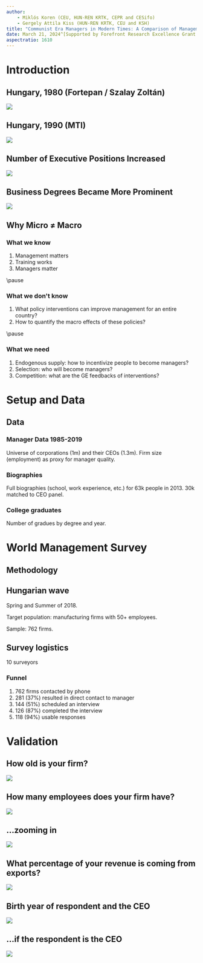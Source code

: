 ```yaml
---
author: 
    - Miklós Koren (CEU, HUN-REN KRTK, CEPR and CESifo)
    - Gergely Attila Kiss (HUN-REN KRTK, CEU and KSH)
title: "Communist Era Managers in Modern Times: A Comparison of Management Skills Across Generations"
date: March 21, 2024^[Supported by Forefront Research Excellence Grant (144193), and the European Research Council (313164 and 101097789)]
aspectratio: 1610
---
```


# Introduction

## Hungary, 1980 (Fortepan / Szalay Zoltán)
![](fig/fortepan_198036.jpg)

## Hungary, 1990 (MTI)
![](fig/tozsde.jpg)

## Number of Executive Positions Increased
![](fig/ceo-stock.png)

## Business Degrees Became More Prominent
![](fig/school-graduates.png)


## Why Micro $\neq$ Macro
### What we know 
1. Management matters
2. Training works
3. Managers matter

\pause

### What we don't know
1. What policy interventions can improve management for an entire country?
2. How to quantify the macro effects of these policies?

\pause

### What we need
1. Endogenous supply: how to incentivize people to become managers?
2. Selection: who will become managers?
3. Competition: what are the GE feedbacks of interventions?

# Setup and Data
## Data
### Manager Data 1985-2019
Universe of corporations (1m) and their CEOs (1.3m). Firm size (employment) as proxy for manager quality.

### Biographies
Full biographies (school, work experience, etc.) for 63k people in 2013. 30k matched to CEO panel.

### College graduates
Number of gradues by degree and year.

# World Management Survey
## Methodology
## Hungarian wave
Spring and Summer of 2018.

Target population: manufacturing firms with 50+ employees.

Sample: 762 firms. 

## Survey logistics
10 surveyors

### Funnel
1. 762 firms contacted by phone
2. 281 (37%) resulted in direct contact to manager
3. 144 (51%) scheduled an interview
4. 126 (87%) completed the interview
6. 118 (94%) usable responses

# Validation

## How old is your firm?
![](fig/firm_age_validation.png)

## How many employees does your firm have?
![](fig/employment_validation.png)

## ...zooming in
![](fig/employment_validation_cleaned.png)

## What percentage of your revenue is coming from exports?
![](fig/export_share_validation.png)

## Birth year of respondent and the CEO
![](fig/birth_year_validation.png)

## ...if the respondent **is** the CEO
![](fig/birth_year_validation_cleaned.png)
